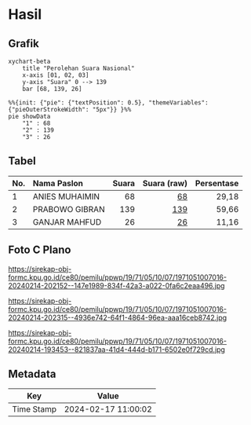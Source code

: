 # Hasil

## Grafik

```mermaid
xychart-beta
    title "Perolehan Suara Nasional"
    x-axis [01, 02, 03]
    y-axis "Suara" 0 --> 139
    bar [68, 139, 26]
```

```mermaid
%%{init: {"pie": {"textPosition": 0.5}, "themeVariables": {"pieOuterStrokeWidth": "5px"}} }%%
pie showData
    "1" : 68
    "2" : 139
    "3" : 26
```

## Tabel

| No. | Nama Paslon    | Suara | Suara (raw) | Persentase |
|:--- |:-------------- | -----:| -----------:| ----------:|
| 1   | ANIES MUHAIMIN | 68    | [68][p-1]   | 29,18      |
| 2   | PRABOWO GIBRAN | 139   | [139][p-2]  | 59,66      |
| 3   | GANJAR MAHFUD  | 26    | [26][p-3]   | 11,16      |


[p-1]: https://github.com/gigit-pemilu/pemilu-2024/blob/main/pilpres/hitung-suara/sub/19-kepulauan-bangka-belitung/sub/71-kota-pangkal-pinang/sub/05-gerunggang/sub/1007-air-kepala-tujuh/sub/016-tps/sub/paslon-1.txt
[p-2]: https://github.com/gigit-pemilu/pemilu-2024/blob/main/pilpres/hitung-suara/sub/19-kepulauan-bangka-belitung/sub/71-kota-pangkal-pinang/sub/05-gerunggang/sub/1007-air-kepala-tujuh/sub/016-tps/sub/paslon-2.txt
[p-3]: https://github.com/gigit-pemilu/pemilu-2024/blob/main/pilpres/hitung-suara/sub/19-kepulauan-bangka-belitung/sub/71-kota-pangkal-pinang/sub/05-gerunggang/sub/1007-air-kepala-tujuh/sub/016-tps/sub/paslon-3.txt

## Foto C Plano

https://sirekap-obj-formc.kpu.go.id/ce80/pemilu/ppwp/19/71/05/10/07/1971051007016-20240214-202152--147e1989-834f-42a3-a022-0fa6c2eaa496.jpg

https://sirekap-obj-formc.kpu.go.id/ce80/pemilu/ppwp/19/71/05/10/07/1971051007016-20240214-202315--4936e742-64f1-4864-96ea-aaa16ceb8742.jpg

https://sirekap-obj-formc.kpu.go.id/ce80/pemilu/ppwp/19/71/05/10/07/1971051007016-20240214-193453--821837aa-41d4-444d-b171-6502e0f729cd.jpg


## Metadata

| Key        | Value               |
| ---------- | ------------------- |
| Time Stamp | 2024-02-17 11:00:02 |



